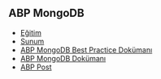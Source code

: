 ## ABP MongoDB

- [Eğitim]()
- [Sunum](https://bit.ly/abp-mongodb)
- [ABP MongoDB Best Practice Dokümanı](https://docs.abp.io/en/abp/latest/Best-Practices/MongoDB-Integration)
- [ABP MongoDB Dokümanı](https://docs.abp.io/en/abp/latest/MongoDB)
- [ABP Post]()

